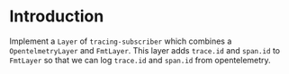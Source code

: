 # Introduction
Implement a `Layer` of `tracing-subscriber` which combines a `OpentelmetryLayer` and `FmtLayer`. This layer adds `trace.id` and `span.id` to `FmtLayer` so that we can log `trace.id` and `span.id` from opentelemetry.
